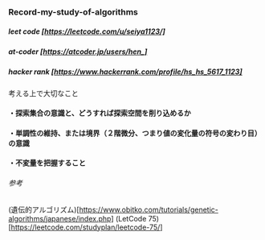 ### Record-my-study-of-algorithms

##### leet code [https://leetcode.com/u/seiya1123/]
##### at-coder  [https://atcoder.jp/users/hen_]
##### hacker rank [https://www.hackerrank.com/profile/hs_hs_5617_1123]

考える上で大切なこと

#### ・探索集合の意識と、どうすれば探索空間を削り込めるか
#### ・単調性の維持、または境界（２階微分、つまり値の変化量の符号の変わり目）の意識
#### ・不変量を把握すること



###### 参考

(遺伝的アルゴリズム)[https://www.obitko.com/tutorials/genetic-algorithms/japanese/index.php]
(LetCode 75)[https://leetcode.com/studyplan/leetcode-75/]